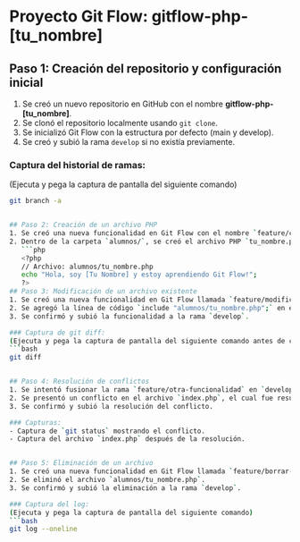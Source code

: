 # Proyecto Git Flow: gitflow-php-[tu_nombre]

## Paso 1: Creación del repositorio y configuración inicial
1. Se creó un nuevo repositorio en GitHub con el nombre **gitflow-php-[tu_nombre]**.
2. Se clonó el repositorio localmente usando `git clone`.
3. Se inicializó Git Flow con la estructura por defecto (main y develop).
4. Se creó y subió la rama `develop` si no existía previamente.

### Captura del historial de ramas:
(Ejecuta y pega la captura de pantalla del siguiente comando)
```bash
git branch -a


## Paso 2: Creación de un archivo PHP
1. Se creó una nueva funcionalidad en Git Flow con el nombre `feature/crear-mi-archivo`.
2. Dentro de la carpeta `alumnos/`, se creó el archivo PHP `tu_nombre.php` con el siguiente contenido:
   ```php
   <?php
   // Archivo: alumnos/tu_nombre.php
   echo "Hola, soy [Tu Nombre] y estoy aprendiendo Git Flow!";
   ?>
## Paso 3: Modificación de un archivo existente
1. Se creó una nueva funcionalidad en Git Flow llamada `feature/modificar-index`.
2. Se agregó la línea de código `include "alumnos/tu_nombre.php";` en el archivo `index.php`.
3. Se confirmó y subió la funcionalidad a la rama `develop`.

### Captura de git diff:
(Ejecuta y pega la captura de pantalla del siguiente comando antes de confirmar los cambios)
```bash
git diff


## Paso 4: Resolución de conflictos
1. Se intentó fusionar la rama `feature/otra-funcionalidad` en `develop`.
2. Se presentó un conflicto en el archivo `index.php`, el cual fue resuelto manualmente.
3. Se confirmó y subió la resolución del conflicto.

### Capturas:
- Captura de `git status` mostrando el conflicto.
- Captura del archivo `index.php` después de la resolución.


## Paso 5: Eliminación de un archivo
1. Se creó una nueva funcionalidad en Git Flow llamada `feature/borrar-mi-archivo`.
2. Se eliminó el archivo `alumnos/tu_nombre.php`.
3. Se confirmó y subió la eliminación a la rama `develop`.

### Captura del log:
(Ejecuta y pega la captura de pantalla del siguiente comando)
```bash
git log --oneline
